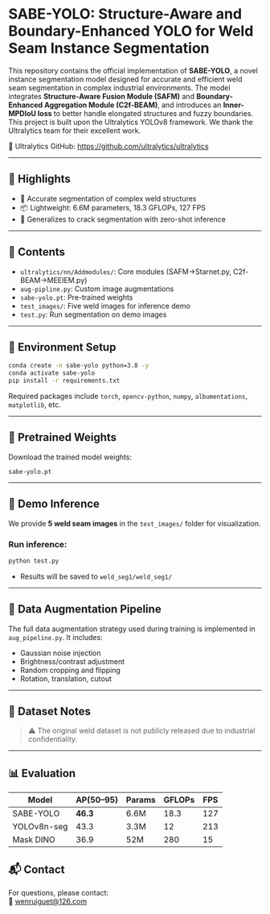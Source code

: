 
# SABE-YOLO: Structure-Aware and Boundary-Enhanced YOLO for Weld Seam Instance Segmentation

This repository contains the official implementation of **SABE-YOLO**, a novel instance segmentation model designed for accurate and efficient weld seam segmentation in complex industrial environments. The model integrates **Structure-Aware Fusion Module (SAFM)** and **Boundary-Enhanced Aggregation Module (C2f-BEAM)**, and introduces an **Inner-MPDIoU loss** to better handle elongated structures and fuzzy boundaries. This project is built upon the Ultralytics YOLOv8 framework. We thank the Ultralytics team for their excellent work.

🔗 Ultralytics GitHub: https://github.com/ultralytics/ultralytics

---

## 📌 Highlights

- 🔺 Accurate segmentation of complex weld structures
- 📦 Lightweight: 6.6M parameters, 18.3 GFLOPs, 127 FPS
- 📐 Generalizes to crack segmentation with zero-shot inference

---

## 📁 Contents

- `ultralytics/nn/Addmodules/`: Core modules (SAFM->Starnet.py, C2f-BEAM->MEEIEM.py)
- `aug-pipline.py`: Custom image augmentations
- `sabe-yolo.pt`: Pre-trained weights
- `test_images/`: Five weld images for inference demo
- `test.py`: Run segmentation on demo images

---

## 🧩 Environment Setup

```bash
conda create -n sabe-yolo python=3.8 -y
conda activate sabe-yolo
pip install -r requirements.txt
```

Required packages include `torch`, `opencv-python`, `numpy`, `albumentations`, `matplotlib`, etc.

---

## 🔧 Pretrained Weights

Download the trained model weights:

```
sabe-yolo.pt
```

---

## 🧪 Demo Inference

We provide **5 weld seam images** in the `test_images/` folder for visualization.

### Run inference:

```bash
python test.py
```

- Results will be saved to `weld_seg1/weld_seg1/`

---

## 🧠 Data Augmentation Pipeline

The full data augmentation strategy used during training is implemented in `aug_pipeline.py`. It includes:

- Gaussian noise injection
- Brightness/contrast adjustment
- Random cropping and flipping
- Rotation, translation, cutout

---

## 🧾 Dataset Notes

> ⚠️ The original weld dataset is not publicly released due to industrial confidentiality.


---

## 📊 Evaluation

| Model           | AP(50–95) | Params | GFLOPs | FPS  |
|----------------|-----------|--------|--------|------|
| SABE-YOLO       | **46.3**  | 6.6M   | 18.3   | 127  |
| YOLOv8n-seg     | 43.3      | 3.3M   | 12   | 213  |
| Mask DINO       | 36.9      | 52M    | 280    | 15   |



## 📬 Contact

For questions, please contact:  
📧 wenruiguet@126.com  

